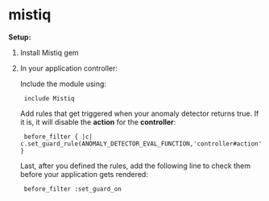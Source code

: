 mistiq
======

<b>Setup:</b>

1. Install Mistiq gem
2. In your application controller:

    Include the module using:
    
        include Mistiq
    
    Add rules that get triggered when your anomaly detector returns true. If it is, it will disable the <b>action</b> for the <b>controller</b>:
    
        before_filter { |c| c.set_guard_rule(ANOMALY_DETECTOR_EVAL_FUNCTION,'controller#action') }
    
    Last, after you defined the rules, add the following line to check them before your application gets rendered:
    
        before_filter :set_guard_on